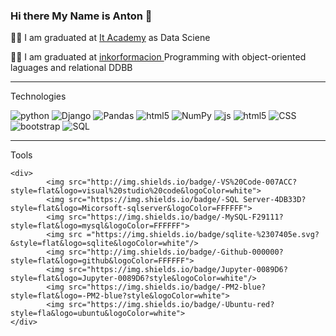 ### Hi there My Name is Anton 👋

👨‍🔬 I am graduated at <a href="https://www.barcelonactiva.cat/es/itacademy" Target="_blank">It Academy<a/> as Data Sciene

👨‍🔬 I am graduated  at <a href="https://inkorformacion.com/" Target="_blank" > inkorformacion <a/> Programming with object-oriented laguages and relational DDBB

<hr>
  
Technologies

   <div>
            <img alt="python" src="https://img.shields.io/badge/python-%2314354C.svg?style=flat&logo=python&logoColor=white"/></li>
            <img alt="Django" src="https://img.shields.io/badge/-Django-563D7C?Color=white" >
            <img alt="Pandas" src="https://img.shields.io/badge/pandas-%23150458.svg?style=flat&logo=pandas&logoColor=white"/> </li>
            <img alt= "html5"src="https://img.shields.io/badge/-FLASK-Color=white"></li> 
            <img alt="NumPy" src="https://img.shields.io/badge/numpy-%23013243.svg?style=flat&logo=numpy&logoColor=white" /></li>
            <img alt ="js" src="https://img.shields.io/badge/javascript-%23323330.svg?style=flat&logo=javascript&logoColor=%23F7DF1E"></li>
            <img alt= "html5"src="https://img.shields.io/badge/-HTML5-E34F26?style=flat&logo=html5&logoColor=white"></li> 
            <img alt ="CSS" src="https://img.shields.io/badge/-CSS3-1572B6?style=flat&logo=css3&logoColor=white"></li>
            <img alt="bootstrap"src="https://img.shields.io/badge/-Bootstrap-563D7C?style=flat&logo=bootstrap&logoColor=white"></li>
            <img alt ="SQL" src="https://img.shields.io/badge/SQL-%23323330.svg?style=flat&logo=sql&logoColor=%23F7DF1E"></li>
    </div>

<hr>

Tools

    <div>
            <img src="http://img.shields.io/badge/-VS%20Code-007ACC?style=flat&logo=visual%20studio%20code&logoColor=white">
            <img src="https://img.shields.io/badge/-SQL Server-4DB33D?style=flat&logo=Micorsoft-sqlserver&logoColor=FFFFFF">
            <img src="https://img.shields.io/badge/-MySQL-F29111?style=flat&logo=mysql&logoColor=FFFFFF">
            <img src ="https://img.shields.io/badge/sqlite-%2307405e.svg?&style=flat&logo=sqlite&logoColor=white"/>
            <img src="http://img.shields.io/badge/-Github-000000?style=flat&logo=github&logoColor=FFFFFF">
            <img src="https://img.shields.io/badge/Jupyter-0089D6?style=flat&logo=Jupyter-0089D6?style&logoColor=white"/>
            <img src="https://img.shields.io/badge/-PM2-blue?style=flat&logo=-PM2-blue?style&logoColor=white"> 
            <img src="https://img.shields.io/badge/-Ubuntu-red?style=fla&logo=ubuntu&logoColor=white">
    </div>
 

    
    


